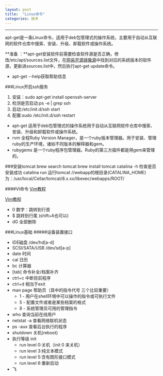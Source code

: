 ```yaml
---
layout: post
title:  "Linux命令"
categories: 技术
---
```

---
apt-get是一条Linux命令，适用于deb包管理式的操作系统，主要用于自动从互联网的软件仓库中搜索、安装、升级、卸载软件或操作系统。

**准备 ：**apt-get安装软件前需要检查软件源是否正确，修改/etc/apt/sources.list文件，在[网易开源镜像源](http://mirrors.163.com)中找到对应的系统版本的软件源，更新进sources.list中，然后执行apt-get update命令。



* apt-get --help获取帮助信息

###Linux开启ssh服务
1. 安装：sudo apt-get install openssh-server
2. 检测是否启动:ps -e | grep ssh
3. 启动:/etc/init.d/ssh start
4. 配置:sudo /etc/init.d/ssh restart


* apt-get 适用于deb包管理式的操作系统用于自动从互联网软件仓库中搜索、安装、升级和卸载软件或操作系统。
* rvm 全程Ruby Version Manager，是一个ruby版本管理器。用于安装、管理ruby的生产环境，诸如不同版本的解释器和gem。
* rubygems 是一个ruby程序包管理器。Ruby的第三方插件都是用gem来管理的。

###安装tomcat
brew search tomcat
brew install tomcat
catalina -h 检查是否安装成功
catalina run 运行tomcat
//webapp的根目录(CATALINA_HOME)为：/usr/local/Cellar/tomcat/8.x.xx/libexec/webapps/ROOT/


####VI命令
[Vim教程](http://coolshell.cn/articles/5426.html)

[Vim教程](https://wiki.archlinux.org/index.php/Vim_(简体中文)#.E6.98.BE.E7.A4.BA.E8.A1.8C.E5.8F.B7)

* 0 数字：跳转到行首
* $ 跳转到行尾 (shift+A也可以)
* dG	全部删除





###Linux基础
#####设备装置接口
* IDE磁盘   /dev/hd[a-d]
* SCSI/SATA/USB		/dev/sd[a-p]
* date  时间
* cal  日历
* bc		计算器
* [tab]		命令补全/档案补齐
* ctrl+c 	中断目前程序
* ctrl+d	相当于exit
* man page	帮助页（其中的指令代号 三个比较重要）
	* 1 - 用户在shell环境中可以操作的指令或可执行文件
	* 5 - 配置文件或者是某些档案的格式
	* 8 - 系统管理员可用的管理指令
* who 	查询当前在线用户
* netstat -a	查看网络联机状态
* ps -aux	查看后台执行的程序
* shutdown 	关机(reboot)
* 执行等级 init
	* run level 0:关机（init 0  来关机）
	* run level 3:纯文本模式
	* run level 5:含有图形接口模式
	* run level 6:重新启动
* 飞














